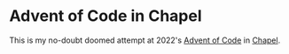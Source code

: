 # Advent of Code in Chapel

This is my no-doubt doomed attempt at 2022's [Advent of Code] in [Chapel].

[Advent of Code]: https://adventofcode.com/
[Chapel]: https://chapel-lang.org/
